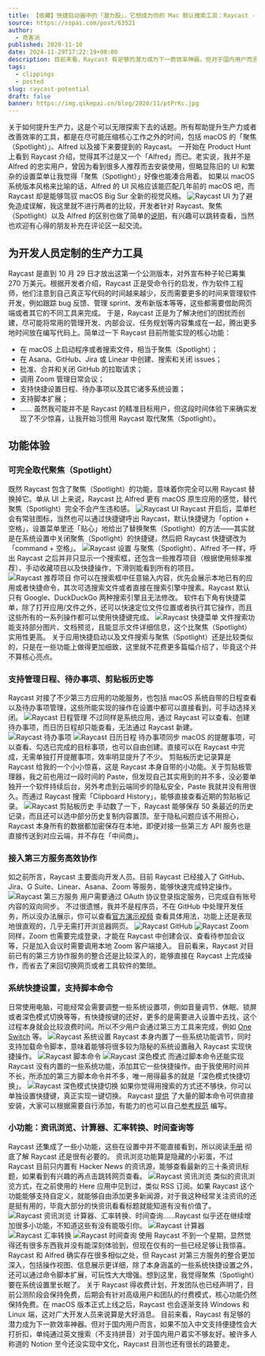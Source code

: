 ```yaml
---
title: 【收藏】快捷启动器中的「潜力股」，它想成为你的 Mac 默认搜索工具：Raycast - 少数派
source: https://sspai.com/post/63521
author:
  - 奇客派
published: 2020-11-10
date: 2024-11-29T17:22:19+08:00
description: 目前来看，Raycast 有足够的潜力成为下一款效率神器。但对于国内用户而言，尚未中文化的 Raycast 还有不少路要走。
tags:
  - clippings
  - posted
slug: raycast-potential
draft: false
banner: https://img.qikepai.cn/blog/2020/11/ptPrKc.jpg
---
```

关于如何提升生产力，这是个可以无限探索下去的话题。所有帮助提升生产力或者改善效率的工具，都是在尽可能压缩核心工作之外的时间，包括 macOS 的「聚焦（Spotlight）」、Alfred 以及接下来要提到的 Raycast。
一开始在 Product Hunt 上看到 Raycast 介绍，觉得其不过是又一个「Alfred」而已。老实说，我并不是 Alfred 的忠实用户，曾因为看到很多人推荐而去安装使用，但略显陈旧的 UI 和繁杂的设置菜单让我觉得「聚焦（Spotlight）」好像也能凑合用着。
如果以 macOS 系统版本风格来比喻的话，Alfred 的 UI 风格应该能匹配几年前的 macOS 吧，而 Raycast 却是能够驾驭 macOS Big Sur 全新的视觉风格。
![Raycast UI](https://img.qikepai.cn/blog/2020/11/ptPrKc.jpg)
为了避免造成误解，我这里就不进行两者的比较，开发者针对 Raycast、聚焦（Spotlight）以及 Alfred 的区别也做了简单的[说明](https://sspai.com/link?target=https%3A%2F%2Fraycast.com%2Ffaq)，有兴趣可以跳转查看，当然也欢迎有心得的朋友补充在评论区一起交流。
## **为开发人员定制的生产力工具**
Raycast 是直到 10 月 29 日才放出这第一个公测版本，对外宣布种子轮已筹集 270 万美元。根据开发者介绍，Raycast 正是受命令行的启发，作为软件工程师，他们注意到自己真正写代码的时间越来越少，反而需要更多的时间来管理软件开发，例如跟踪 bug 反馈、管理 sprint、发布新版本等等，这些都需要借助网页端或者其它的不同工具来完成。
于是，Raycast 正是为了解决他们的困扰而创建，尽可能将常用的管理开发、内部会议、任务规划等内容集成在一起，腾出更多地时间放在编写代码上。简单过一下 Raycast 目前所能实现的核心功能：
- 在 macOS 上启动程序或者搜索文件，相当于聚焦（Spotlight）；
- 在 Asana、GitHub、Jira 或 Linear 中创建、搜索和关闭 issues；
- 批准、合并和关闭 GitHub 的拉取请求；
- 调用 Zoom 管理日常会议；
- 支持快捷设置日程、待办事项以及其它诸多系统设置；
- 支持脚本扩展；
- ……
虽然我可能并不是 Raycast 的精准目标用户，但这段时间体验下来确实发现了不少惊喜，让我开始习惯用 Raycast 取代聚焦（Spotlight）。
## 功能体验
### 可完全取代聚焦（Spotlight）
既然 Raycast 包含了聚焦（Spotlight）的功能，意味着你完全可以用 Raycast 替换掉它。单从 UI 上来说，Raycast 比 Alfred 更有 macOS 原生应用的感觉，替代聚焦（Spotlight）完全不会产生违和感。
![Raycast UI](https://img.qikepai.cn/blog/2020/11/nDaOyl.jpg)
Raycast 开启后，菜单栏会有常驻图标，当然也可以通过快捷键呼出 Raycast，默认快捷键为「option + 空格」，设置菜单里还「贴心」地给出了替换聚焦（Spotlight）的方法——其实就是在系统设置中关闭聚焦（Spotlight）的快捷键，然后把 Raycast 快捷键改为「command + 空格」。
![Raycast 设置](https://img.qikepai.cn/blog/2020/11/0GTfBa.jpg)
与聚焦（Spotlight）、Alfred 不一样，呼出 Raycast 之后并非只显示一个搜索框，还包含一些推荐项目（根据使用频率推荐）、手动收藏项目以及快捷操作，下滑则能看到所有的项目。
![Raycast 推荐项目](https://img.qikepai.cn/blog/2020/11/8ar4lz.jpg)
你可以在搜索框中任意输入内容，优先会展示本地已有的应用或者快捷命令，其次可选搜索文件或者直接在搜索引擎中搜素。Raycast 默认只有 Google、DuckDuckGo 两种搜索引擎且无法修改。
软件右下角有快捷菜单，除了打开应用/文件之外，还可以快速定位文件位置或者执行其它操作，而且这些所有的一系列操作都可以使用快捷键完成。
![Raycast 快捷菜单](https://img.qikepai.cn/blog/2020/11/6ZKH45.jpg)
文件搜索功能支持部分图片、文档预览，且能显示文件详细信息，这个比聚焦（Spotlight）实用性更高。
关于应用快捷启动以及文件搜索与聚焦（Spotlight）还是比较类似的，只是在一些功能上做得更加细致，这里就不花费更多篇幅介绍了，毕竟这个并不算核心亮点。
### 支持管理日程、待办事项、剪贴板历史等
Raycast 对接了不少第三方应用的功能服务，也包括 macOS 系统自带的日程查看以及待办事项管理，这些所能实现的操作在设置中都可以直接看到，可手动选择关闭。
![Raycast 日程管理](https://img.qikepai.cn/blog/2020/11/OSae9l.gif)
不过同样是系统应用，通过 Raycast 可以查看、创建待办事项，而日历日程却只能查看，无法通过 Raycast 新建。
![Raycast 待办事项](https://img.qikepai.cn/blog/2020/11/FEMAP6.jpg)
![Raycast 日历日程](https://img.qikepai.cn/blog/2020/11/bZ9nh3.jpg)
待办事项同步 macOS 的提醒事项，可以查看、勾选已完成的目标事项，也可以自由创建。直接可以在 Raycast 中完成，无需单独打开提醒事项，效率明显提升了不少。
剪贴板历史记录算是 Raycast 给我的一个小小惊喜，这是 Raycast 本身自带的小功能。关于剪贴板管理器，我之前也用过一段时间的 Paste，但发现自己其实用到的并不多，没必要单独开一个软件持续后台，另外考虑到云端同步的隐私安全，Paste 我就并没有用很久。而通过 Raycast 搜索「Clipboard History」，能够直接查看近期的剪贴板记录。
![Raycast 剪贴板历史](https://img.qikepai.cn/blog/2020/11/LnaTZD.jpg)
手动数了一下，Raycast 能够保存 50 条最近的历史记录，而且还可以选中部分历史复制内容置顶。至于隐私问题应该不用担心，Raycast 本身所有的数据都加密保存在本地，即便对接一些第三方 API 服务也是直接传送到对应云端，并不存在「中间商」。
### 接入第三方服务高效协作
如之前所言，Raycast 主要面向开发人员。目前 Raycast 已经接入了 GitHub、Jira、G Suite、Linear、Asana、Zoom 等服务，能够快速完成特定操作。
![Raycast 第三方服务](https://img.qikepai.cn/blog/2020/11/3IqgI1.jpg)
用户需要通过 OAuth 协议登录指定服务，已完成自有账号内容的双向同步。
不过很遗憾，我并不是程序员，不在 GitHub 中处理开发任务，所以没办法展示，你可以查看[官方演示视频](https://sspai.com/link?target=https%3A%2F%2Fraycast.com%2Fextensions%2Fgithub) 查看具体用法，功能上还是表现地很直观的，几乎无需打开浏览器网页。
![Raycast GitHub](https://img.qikepai.cn/blog/2020/11/IYbjN4.jpg)
![Raycast Zoom](https://img.qikepai.cn/blog/2020/11/KMO5lv.jpg)
同样，Zoom 也需要完成登录，才能在 Raycast 中创建会议、查看待参加会议等，只是加入会议时需要调用本地 Zoom 客户端接入。
目前看来，Raycast 对目前已有的第三方协作服务的整合还是比较深入的，能够直接在 Raycast 上完成操作，而省去了来回切换网页或者工具软件的繁琐。
### 系统快捷设置，支持脚本命令
日常使用电脑，可能经常会需要调整一些系统设置项，例如音量调节、休眠、锁屏或者深色模式切换等等，有快捷按键的还好，更多的是需要进入设置中去找，这个过程本身就会比较浪费时间。所以不少用户会通过第三方工具来完成，例如 [One Switch](https://sspai.com/item/77) 等。
![Raycast 系统设置](https://img.qikepai.cn/blog/2020/11/NDXGs6.jpg)
Raycast 本身内置了一些系统功能调节，同时支持加载命令脚本，意味着能够将很多较为隐秘的系统设置融入 Raycast 实现快捷操作。
![Raycast 脚本命令](https://img.qikepai.cn/blog/2020/11/Efyxf5.jpg)
![Raycast 深色模式](https://img.qikepai.cn/blog/2020/11/UcqA8T.jpg)
而通过脚本命令还能实现 Raycast 没有内置的一些系统功能，添加其它一些快捷操作。由于我使用时间并不长，所添加的第三方脚本命令并不多，唯一用得最多的就是「深色模式快捷切换」。
![Raycast 深色模式快捷切换](https://img.qikepai.cn/blog/2020/11/Z3vSSt.jpg)
如果你觉得用搜索的方式还不够快，你可以单独设置快捷键，真正实现一键切换。
Raycast [提供](https://sspai.com/link?target=https%3A%2F%2Fgithub.com%2Fraycast%2Fscript-commands%2Fblob%2Fmaster%2Fextensions.md) 了大量的脚本命令可供直接安装，大家可以根据需要自行添加，有能力的也可以自己[参考规范](https://sspai.com/link?target=https%3A%2F%2Fgithub.com%2Fraycast%2Fscript-commands) 编写。
### 小功能：资讯浏览、计算器、汇率转换、时间查询等
Raycast 还集成了一些小功能，这些在设置中并不能直接看到，所以阅读[手册](https://sspai.com/link?target=https%3A%2F%2Fwww.notion.so%2FRaycast-Manual-d5c85a7694dc4e4088b8b93557ea6d2d) 彻底了解 Raycast 还是很有必要的。
资讯浏览功能算是隐藏的小彩蛋，不过 Raycast 目前只内置有 Hacker News 的资讯源，能够查看最新的三十条资讯标题，如果看到有兴趣的再点击跳转网页查看。
![Raycast 资讯浏览](https://img.qikepai.cn/blog/2020/11/fd3NSI.jpg)
类似的资讯浏览方式，在之前使用的 Here 应用中见到过，类似 RSS 订阅。如果 Raycast 这个功能能够支持自定义，就能够自由添加更多新闻源，对于我这种经常关注资讯的还是挺有用的，毕竟大部分的快资讯看看标题就能知道有没有价值了。
![Raycast 资讯浏览](https://img.qikepai.cn/blog/2020/11/xr894v.jpg)
计算器、汇率转换、时间查询……Raycast 似乎还在继续增加很多小功能，不知道这些有没有能吸引你。
![Raycast 计算器](https://img.qikepai.cn/blog/2020/11/XQrZQN.jpg)
![Raycast 汇率转换](https://img.qikepai.cn/blog/2020/11/6yCEfL.jpg)
![Raycast 时间查询](https://img.qikepai.cn/blog/2020/11/4JthBe.jpg)
使用 Raycast 不到一个星期，显然觉得还有很多东西我并没有能深刻体验到，但现在仅有的一些已经足够让我惊喜。
Raycast 和 Alfred 确实存在很多相似之处，但 Raycast 对第三方服务的整合更加深入，包括操作视图、信息展示更详细，除了本身涵盖的一些系统快捷设置之外，还可以通过命令脚本扩展，可玩性大大增强。想到这里，我觉得聚焦（Spotlight）要在系统设置里长眠了。
关于 Raycast 得收费计划，开发团队也已经声明了，目前公测阶段会保持免费，后期会有针对高级用户和团队的付费模式，核心功能仍然保持免费。在 macOS 版本正式上线之后，Raycast 也会逐渐支持 Windows 和 Linux 端，这对广大开发人员来说算是大好消息。
目前来看，Raycast 有足够的潜力成为下一款效率神器。但对于国内用户而言，如果不加入中文支持便捷性会大打折扣，单纯通过英文搜索（不支持拼音）对于国内用户着实不够友好。被许多人称道的 Notion 至今还没实现中文化，Raycast 目测也还有很长的路要走。
